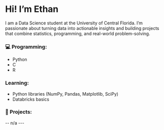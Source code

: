 # Hi! I’m Ethan

I am a Data Science student at the University of Central Florida. I’m passionate about turning data into actionable insights and building projects that combine statistics, programming, and real-world problem-solving.

### 💻 Programming: 
- Python
- C
- R

### Learning: 
- Python libraries (NumPy, Pandas, Matplotlib, SciPy)
- Databricks basics

### 📝 Projects: 
-- n/a ---
